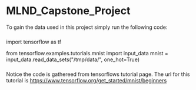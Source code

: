 # MLND_Capstone_Project

To gain the data used in this project simply run the following code:

###

import tensorflow as tf

from tensorflow.examples.tutorials.mnist import input_data
mnist = input_data.read_data_sets("/tmp/data/", one_hot=True)


###

Notice the code is gathereed from tensorflows tutorial page. The url for this tutorial is https://www.tensorflow.org/get_started/mnist/beginners
